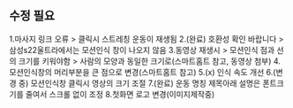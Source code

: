 ## 수정 필요
1.마사지 링크 오류 > 클릭시 스트레칭 운동이 재생됨
2.(완료) 호환성 확인 바랍니다 > 삼성s22울트라에서는 모션인식 창이 나오지 않음
3.동영상 재생시 > 모션인식 점과 선의 크기를 키워야함 > 사람의 모양과 동일한 크기로(스마트홈트 참고, 동영상 첨부)
4.모션인식창의 머리부분을 큰 점으로 변경(스마트홈트 참고)
5.(x) 인식 속도 개선
6.(변경 중) 모션인식창 클릭시 영상의 크기 조절
7.(완료) 운동 명칭 제목아래 설명은 폰트크기를 줄여서 스크롤 없이 조정
8.첫화면 로고 변경(이미지제작중)